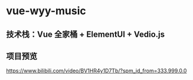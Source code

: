 # vue-wyy-music

## 技术栈：Vue 全家桶 + ElementUI + Vedio.js

## 项目预览
https://www.bilibili.com/video/BV1HR4y1D7Tb/?spm_id_from=333.999.0.0
